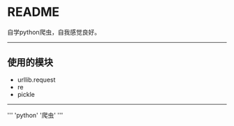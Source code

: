 README
============================================
自学python爬虫，自我感觉良好。

****
## 使用的模块
* urllib.request
* re
* pickle

****
'''
'python' '爬虫'
'''
